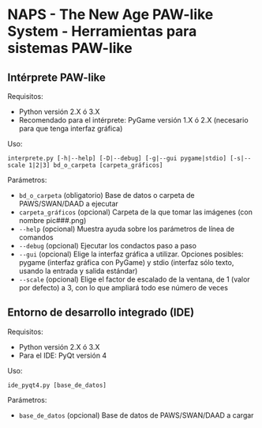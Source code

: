 NAPS - The New Age PAW-like System - Herramientas para sistemas PAW-like
=========================================================================

Intérprete PAW-like
-------------------

Requisitos:

- Python versión 2.X ó 3.X
- Recomendado para el intérprete: PyGame versión 1.X ó 2.X (necesario para que tenga interfaz gráfica)

Uso:

``interprete.py [-h|--help] [-D|--debug] [-g|--gui pygame|stdio] [-s|--scale 1|2|3] bd_o_carpeta [carpeta_gráficos]``

Parámetros:

- ``bd_o_carpeta`` (obligatorio) Base de datos o carpeta de PAWS/SWAN/DAAD a ejecutar
- ``carpeta_gráficos`` (opcional) Carpeta de la que tomar las imágenes (con nombre pic###.png)
- ``--help`` (opcional) Muestra ayuda sobre los parámetros de línea de comandos
- ``--debug`` (opcional) Ejecutar los condactos paso a paso
- ``--gui`` (opcional) Elige la interfaz gráfica a utilizar. Opciones posibles: pygame (interfaz gráfica con PyGame) y stdio (interfaz sólo texto, usando la entrada y salida estándar)
- ``--scale`` (opcional) Elige el factor de escalado de la ventana, de 1 (valor por defecto) a 3, con lo que ampliará todo ese número de veces


Entorno de desarrollo integrado (IDE)
-------------------------------------

Requisitos:

- Python versión 2.X ó 3.X
- Para el IDE: PyQt versión 4

Uso:

``ide_pyqt4.py [base_de_datos]``

Parámetros:

- ``base_de_datos`` (opcional) Base de datos de PAWS/SWAN/DAAD a cargar
